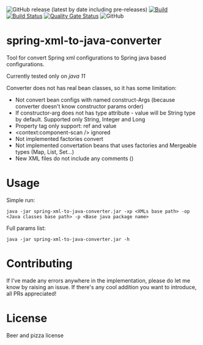 ![GitHub release (latest by date including pre-releases)](https://img.shields.io/github/v/release/akvel/spring-xml-to-java-converter?include_prereleases)
[![Build](https://github.com/Akvel/spring-xml-to-java-converter/actions/workflows/build.yml/badge.svg?branch=master)](https://github.com/Akvel/spring-xml-to-java-converter/actions/workflows/build.yml)
[![Build Status](https://travis-ci.com/Akvel/spring-xml-to-java-converter.svg?branch=master)](https://travis-ci.com/Akvel/spring-xml-to-java-converter)
[![Quality Gate Status](https://sonarcloud.io/api/project_badges/measure?project=Akvel_spring-xml-to-java-converter&metric=alert_status)](https://sonarcloud.io/dashboard?id=Akvel_spring-xml-to-java-converter)
![GitHub](https://img.shields.io/github/license/akvel/spring-xml-to-java-converter)

# spring-xml-to-java-converter
Tool for convert Spring xml configurations to Spring java based configurations.

Currently tested only on *java 11*

Converter does not has real bean classes, so it has some limitation:
* Not convert bean configs with named construct-Args (because converter doesn't know constructor params order)
* If constructor-arg does not has type attribute - value will be String type by default. Supported only String, Integer and Long
* Property tag only support: ref and value 
* <context:component-scan /> ignored
* Not implemented factories convert
* Not implemented convertation beans that uses factories and Mergeable types (Map, List, Set...)
* New XML files do not include any comments (<!-- -->)  

# Usage
Simple run:
```
java -jar spring-xml-to-java-converter.jar -xp <XMLs base path> -op <Java classes base path> -p <Base java package name>
```

Full params list:
```
java -jar spring-xml-to-java-converter.jar -h
```

# Contributing

If I've made any errors anywhere in the implementation, please do let me know by raising an issue. If there's any cool addition you want to introduce, all PRs appreciated!

# License

Beer and pizza license
